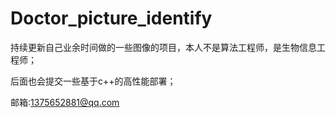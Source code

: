 # Doctor_picture_identify

持续更新自己业余时间做的一些图像的项目，本人不是算法工程师，是生物信息工程师；

后面也会提交一些基于c++的高性能部署；

邮箱:1375652881@qq.com
